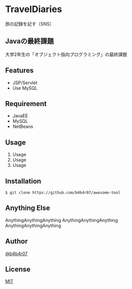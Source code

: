 # TravelDiaries

旅の記録を記す（SNS）

## Javaの最終課題
大学2年生の「オブジェクト指向プログラミング」の最終課題

## Features

- JSP/Servlet
- Use MySQL

## Requirement

- JavaEE
- MySQL
- NetBeans

## Usage

1. Usage
2. Usage
3. Usage

## Installation

    $ git clone https://github.com/b4b4r07/awesome-tool

## Anything Else

AnythingAnythingAnything
AnythingAnythingAnything
AnythingAnythingAnything

## Author

[@b4b4r07](https://twitter.com/b4b4r07)

## License

[MIT](http://b4b4r07.mit-license.org)
